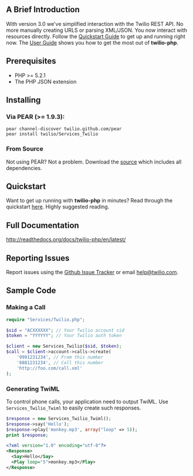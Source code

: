 ## A Brief Introduction

With version 3.0 we've simplified interaction with the Twilio REST API. No more manually creating URLS or parsing XML/JSON. You now interact with resources directly. Follow the [Quickstart Guide](http://readthedocs.org/docs/twilio-php/en/latest/#quickstart) to get up and running right now. The [User Guide](http://readthedocs.org/docs/twilio-php/en/latest/#user-guide) shows you how to get the most out of **twilio-php**.

## Prerequisites

* PHP >= 5.2.1
* The PHP JSON extension

## Installing

### Via PEAR (>= 1.9.3):

    pear channel-discover twilio.github.com/pear
    pear install twilio/Services_Twilio

### From Source

Not using PEAR? Not a problem. Download the [source](https://github.com/twilio/twilio-php/zipball/master) which includes all dependencies.

## Quickstart

Want to get up running with **twilio-php** in minutes? Read through the quickstart [here](http://readthedocs.org/docs/twilio-php/en/latest/#quickstart). Highly suggested reading.

## Full Documentation

http://readthedocs.org/docs/twilio-php/en/latest/

## Reporting Issues

Report issues using the [Github Issue Tracker](https://github.com/twilio/twilio-php/issues) or email [help@twilio.com](mailto:help@twilio.com).

## Sample Code

### Making a Call

```php
require "Services/Twilio.php";

$sid = "ACXXXXXX"; // Your Twilio account sid
$token = "YYYYYY"; // Your Twilio auth token

$client = new Services_Twilio($sid, $token);
$call = $client->account->calls->create(
    '9991231234', // From this number
    '8881231234', // Call this number
    'http://foo.com/call.xml'
);
```

### Generating TwiML

To control phone calls, your application need to output TwiML. Use `Services_Twilio_Twiml` to easily create such responses.

```php
$response = new Services_Twilio_Twiml();
$response->say('Hello');
$response->play('monkey.mp3', array("loop" => 5));
print $response;
```

```xml
<?xml version="1.0" encoding="utf-8"?>
<Response>
  <Say>Hello</Say>
  <Play loop="5">monkey.mp3</Play>
</Response>
```


